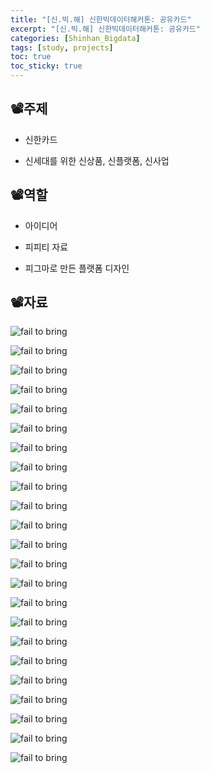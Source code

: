 ```yaml
---
title: "[신.빅.해] 신한빅데이터해커톤: 공유카드"
excerpt: "[신.빅.해] 신한빅데이터해커톤: 공유카드"
categories: [Shinhan_Bigdata]
tags: [study, projects]
toc: true
toc_sticky: true
---
```


## 📽️주제

+ 신한카드

+ 신세대를 위한 신상품, 신플랫폼, 신사업

## 📽️역할

+ 아이디어

+ 피피티 자료

+ 피그마로 만든 플랫폼 디자인

## 📽️자료

![fail to bring](/assets/Image/BigO/ppt/%EC%8A%AC%EB%9D%BC%EC%9D%B4%EB%93%9C1.PNG)

![fail to bring](/assets/Image/BigO/ppt/%EC%8A%AC%EB%9D%BC%EC%9D%B4%EB%93%9C2.PNG)

![fail to bring](/assets/Image/BigO/ppt/%EC%8A%AC%EB%9D%BC%EC%9D%B4%EB%93%9C3.PNG)

![fail to bring](/assets/Image/BigO/ppt/%EC%8A%AC%EB%9D%BC%EC%9D%B4%EB%93%9C4.PNG)

![fail to bring](/assets/Image/BigO/ppt/%EC%8A%AC%EB%9D%BC%EC%9D%B4%EB%93%9C5.PNG)

![fail to bring](/assets/Image/BigO/ppt/%EC%8A%AC%EB%9D%BC%EC%9D%B4%EB%93%9C6.PNG)

![fail to bring](/assets/Image/BigO/ppt/%EC%8A%AC%EB%9D%BC%EC%9D%B4%EB%93%9C7.PNG)

![fail to bring](/assets/Image/BigO/ppt/%EC%8A%AC%EB%9D%BC%EC%9D%B4%EB%93%9C8.PNG)

![fail to bring](/assets/Image/BigO/ppt/%EC%8A%AC%EB%9D%BC%EC%9D%B4%EB%93%9C9.PNG)

![fail to bring](/assets/Image/BigO/ppt/%EC%8A%AC%EB%9D%BC%EC%9D%B4%EB%93%9C10.PNG)

![fail to bring](/assets/Image/BigO/ppt/%EC%8A%AC%EB%9D%BC%EC%9D%B4%EB%93%9C11.PNG)

![fail to bring](/assets/Image/BigO/ppt/%EC%8A%AC%EB%9D%BC%EC%9D%B4%EB%93%9C12.PNG)

![fail to bring](/assets/Image/BigO/ppt/%EC%8A%AC%EB%9D%BC%EC%9D%B4%EB%93%9C13.PNG)

![fail to bring](/assets/Image/BigO/ppt/%EC%8A%AC%EB%9D%BC%EC%9D%B4%EB%93%9C14.PNG)

![fail to bring](/assets/Image/BigO/ppt/%EC%8A%AC%EB%9D%BC%EC%9D%B4%EB%93%9C15.PNG)

![fail to bring](/assets/Image/BigO/ppt/%EC%8A%AC%EB%9D%BC%EC%9D%B4%EB%93%9C16.PNG)

![fail to bring](/assets/Image/BigO/ppt/%EC%8A%AC%EB%9D%BC%EC%9D%B4%EB%93%9C17.PNG)

![fail to bring](/assets/Image/BigO/ppt/%EC%8A%AC%EB%9D%BC%EC%9D%B4%EB%93%9C18.PNG)

![fail to bring](/assets/Image/BigO/ppt/%EC%8A%AC%EB%9D%BC%EC%9D%B4%EB%93%9C19.PNG)

![fail to bring](/assets/Image/BigO/ppt/%EC%8A%AC%EB%9D%BC%EC%9D%B4%EB%93%9C20.PNG)

![fail to bring](/assets/Image/BigO/ppt/%EC%8A%AC%EB%9D%BC%EC%9D%B4%EB%93%9C21.PNG)

![fail to bring](/assets/Image/BigO/ppt/%EC%8A%AC%EB%9D%BC%EC%9D%B4%EB%93%9C22.PNG)

![fail to bring](/assets/Image/BigO/ppt/%EC%8A%AC%EB%9D%BC%EC%9D%B4%EB%93%9C23.PNG)




